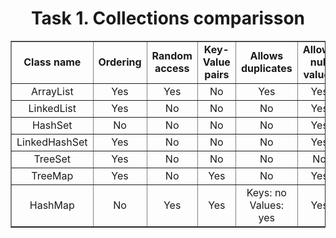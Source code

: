 <h1 align = "center">Task 1. Collections comparisson</h1>
<table border="1">
	<tr align="center">
		<td><b>Class name</b></td>
		<td><b>Ordering</b></td>
		<td><b>Random access</b></td>
		<td><b>Key-Value pairs</b></td>
		<td><b>Allows duplicates</b></td>
		<td><b>Allows null values</b></td>
		<td><b>Thread safe</b></td>
		<td><b>Blocking operations</b></td>
	</tr>
		<tr align="center">
    		<td>ArrayList</td>
    		<td>Yes</td>
    		<td>Yes</td>
    		<td>No</td>
    		<td>Yes</td>
    		<td>Yes</td>
    		<td>No</td>
    		<td>No</td>
    	</tr>
	<tr align="center">
		<td>LinkedList</td>
		<td>Yes</td>
		<td>No</td>
		<td>No</td>
		<td>No</td>
		<td>Yes</td>
		<td>No</td>
		<td>No</td>
	</tr>
	<tr align="center">
		<td>HashSet</td>
		<td>No</td>
		<td>No</td>
		<td>No</td>
		<td>No</td>
		<td>Yes</td>
		<td>No</td>
		<td>No</td>
	</tr>
	<tr align="center">
		<td>LinkedHashSet</td>
		<td>Yes</td>
		<td>No</td>
		<td>No</td>
		<td>No</td>
		<td>Yes</td>
		<td>No</td>
		<td>No</td>
	</tr>
	<tr align="center">
		<td>TreeSet</td>
		<td>Yes</td>
		<td>No</td>
		<td>No</td>
		<td>No</td>
		<td>No</td>
		<td>No</td>
		<td>No</td>
	</tr>
		<tr align="center">
    		<td>TreeMap</td>
    		<td>Yes</td>
    		<td>No</td>
    		<td>Yes</td>
    		<td>No</td>
    		<td>Yes</td>
    		<td>No</td>
    		<td>No</td>
    	</tr>
	<tr align="center">
		<td>HashMap</td>
		<td>No</td>
		<td>Yes</td>
		<td>Yes</td>
		<td>Keys: no Values: yes</td>
		<td>Yes</td>
		<td>No</td>
		<td>No</td>
	</tr>
</table>